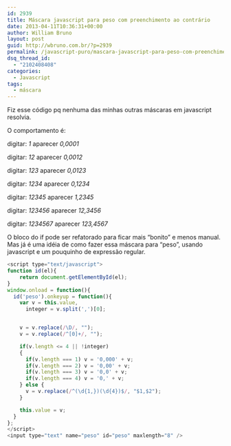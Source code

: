 ```yaml
---
id: 2939
title: Máscara javascript para peso com preenchimento ao contrário
date: 2013-04-11T10:36:31+00:00
author: William Bruno
layout: post
guid: http://wbruno.com.br/?p=2939
permalink: /javascript-puro/mascara-javascript-para-peso-com-preenchimento-ao-contrario/
dsq_thread_id:
  - "2102408408"
categories:
  - Javascript
tags:
  - máscara
---
```

Fiz esse código pq nenhuma das minhas outras máscaras em javascript resolvia.

O comportamento é:

digitar: <var>1</var> aparecer <var>0,0001</var>

digitar: <var>12</var> aparecer <var>0,0012</var>

digitar: <var>123</var> aparecer <var>0,0123</var>

digitar: <var>1234</var> aparecer <var>0,1234</var>

digitar: <var>12345</var> aparecer <var>1,2345</var>

digitar: <var>123456</var> aparecer <var>12,3456</var>

digitar: <var>1234567</var> aparecer <var>123,4567</var>

O bloco do if pode ser refatorado para ficar mais &#8220;bonito&#8221; e menos manual. Mas já é uma idéia de como fazer essa máscara para &#8220;peso&#8221;, usando javascript e um pouquinho de expressão regular.

``` js
<script type="text/javascript">
function id(el){
    return document.getElementById(el);
}
window.onload = function(){
  id('peso').onkeyup = function(){
    var v = this.value,
      integer = v.split(',')[0];


    v = v.replace(/\D/, "");
    v = v.replace(/^[0]+/, "");

    if(v.length <= 4 || !integer)
    {
      if(v.length === 1) v = '0,000' + v;
      if(v.length === 2) v = '0,00' + v;
      if(v.length === 3) v = '0,0' + v;
      if(v.length === 4) v = '0,' + v;
    } else {
      v = v.replace(/^(\d{1,})(\d{4})$/, "$1,$2");
    }

    this.value = v;
  }
};
</script>
<input type="text" name="peso" id="peso" maxlength="8" />

```
